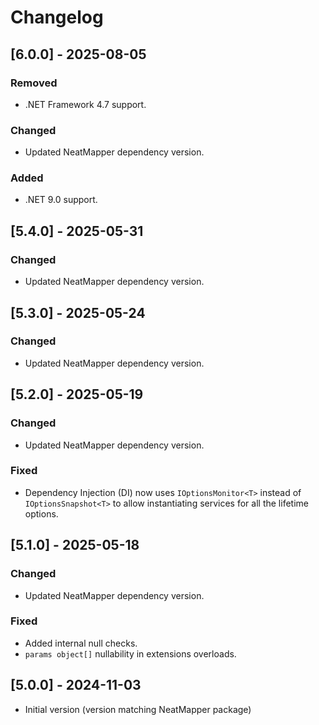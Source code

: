 # Changelog

## [6.0.0] - 2025-08-05

### Removed

- .NET Framework 4.7 support.

### Changed

- Updated NeatMapper dependency version.

### Added

- .NET 9.0 support.


## [5.4.0] - 2025-05-31

### Changed

- Updated NeatMapper dependency version.


## [5.3.0] - 2025-05-24

### Changed

- Updated NeatMapper dependency version.


## [5.2.0] - 2025-05-19

### Changed

- Updated NeatMapper dependency version.

### Fixed

- Dependency Injection (DI) now uses `IOptionsMonitor<T>` instead of `IOptionsSnapshot<T>` to allow instantiating services for all the lifetime options.


## [5.1.0] - 2025-05-18

### Changed

- Updated NeatMapper dependency version.

### Fixed

- Added internal null checks.
- `params object[]` nullability in extensions overloads.


## [5.0.0] - 2024-11-03

- Initial version (version matching NeatMapper package)